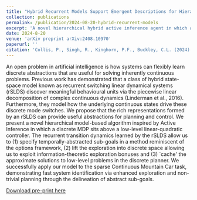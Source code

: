 ```yaml
---
title: "Hybrid Recurrent Models Support Emergent Descriptions for Hierarchical Planning and Control"
collection: publications
permalink: /publication/2024-08-20-hybrid-recurrent-models
excerpt: 'A novel hierarchical hybrid active inference agent in which a high-level discrete planner is formed from emergent descriptions discovered by a recurrent switching linear dynamical system generative model.'
date: 2024-8-20
venue: 'arXiv preprint arXiv:2408.10970'
paperurl: ''
citation: 'Collis, P., Singh, R., Kinghorn, P.F., Buckley, C.L. (2024). Hybrid Recurrent Models Support Emergent Descriptions for Hierarchical Planning and Control. arXiv preprint. Retrieved from https://arxiv.org/abs/2408.10970.'
---
```


An open problem in artificial intelligence is how systems can flexibly learn discrete abstractions that are useful for solving inherently continuous problems. Previous work has demonstrated that a class of hybrid state-space model known as recurrent switching linear dynamical systems (rSLDS) discover meaningful behavioural units via the piecewise linear decomposition of complex continuous dynamics (Linderman et al., 2016). Furthermore, they model how the underlying continuous states drive these discrete mode switches. We propose that the rich representations formed by an rSLDS can provide useful abstractions for planning and control. We present a novel hierarchical model-based algorithm inspired by Active Inference in which a discrete MDP sits above a low-level linear-quadratic controller. The recurrent transition dynamics learned by the rSLDS allow us to (1) specify temporally-abstracted sub-goals in a method reminiscent of the options framework, (2) lift the exploration into discrete space allowing us to exploit information-theoretic exploration bonuses and (3) `cache' the approximate solutions to low-level problems in the discrete planner. We successfully apply our model to the sparse Continuous Mountain Car task, demonstrating fast system identification via enhanced exploration and non-trivial planning through the delineation of abstract sub-goals.

[Download pre-print here](https://arxiv.org/abs/2408.10970)
